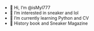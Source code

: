 - 👋 Hi, I’m @isMyl777
- 👀 I’m interested in sneaker and lol
- 🌱 I’m currently learning Python and CV
- 📔 History book and Sneaker Magazine
<!---
isMyl777/isMyl777 is a ✨ special ✨ repository because its `README.md` (this file) appears on your GitHub profile.
You can click the Preview link to take a look at your changes.
--->
